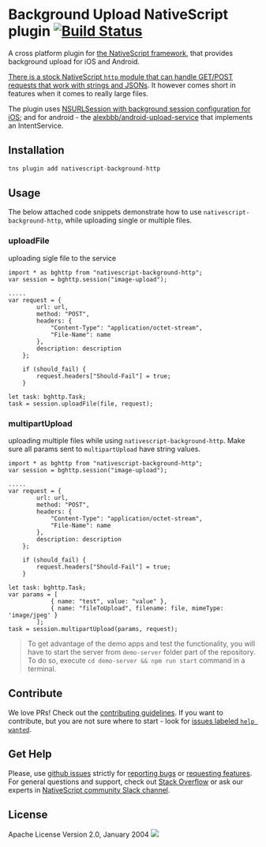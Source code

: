# Background Upload NativeScript plugin [![Build Status](https://travis-ci.org/NativeScript/nativescript-background-http.svg?branch=master)](https://travis-ci.org/NativeScript/nativescript-background-http)

A cross platform plugin for [the NativeScript framework](http://www.nativescript.org), that provides background upload for iOS and Android.

[There is a stock NativeScript `http` module that can handle GET/POST requests that work with strings and JSONs](http://docs.nativescript.org/ApiReference/http/HOW-TO). It however comes short in features when it comes to really large files.

The plugin uses [NSURLSession with background session configuration for iOS](https://developer.apple.com/library/ios/documentation/Foundation/Reference/NSURLSessionConfiguration_class/index.html#//apple_ref/occ/clm/NSURLSessionConfiguration/backgroundSessionConfigurationWithIdentifier:); and for android - the [alexbbb/android-upload-service](https://github.com/alexbbb/android-upload-service) that implements an IntentService.

## Installation

```javascript
tns plugin add nativescript-background-http
```

## Usage

The below attached code snippets demonstrate how to use `nativescript-background-http`, while uploading single or multiple files.

### uploadFile

uploading sigle file to the service

```
import * as bghttp from "nativescript-background-http";
var session = bghttp.session("image-upload");

.....
var request = {
		url: url,
		method: "POST",
		headers: {
			"Content-Type": "application/octet-stream",
			"File-Name": name
		},
		description: description
	};

	if (should_fail) {
		request.headers["Should-Fail"] = true;
	}

let task: bghttp.Task;
task = session.uploadFile(file, request);
```

### multipartUpload

uploading multiple files while using `nativescript-background-http`. Make sure all params sent to `multipartUpload` have string values.

```
import * as bghttp from "nativescript-background-http";
var session = bghttp.session("image-upload");

.....
var request = {
		url: url,
		method: "POST",
		headers: {
			"Content-Type": "application/octet-stream",
			"File-Name": name
		},
		description: description
	};

	if (should_fail) {
		request.headers["Should-Fail"] = true;
	}

let task: bghttp.Task;
var params = [
			{ name: "test", value: "value" },
			{ name: "fileToUpload", filename: file, mimeType: 'image/jpeg' }
		];
task = session.multipartUpload(params, request);
```
> To get advantage of the demo apps and test the functionality, you will have to start the server from `demo-server` folder part of the repository. To do so, execute `cd demo-server && npm run start` command in a terminal.

## Contribute
We love PRs! Check out the [contributing guidelines](CONTRIBUTING.md). If you want to contribute, but you are not sure where to start - look for [issues labeled `help wanted`](https://github.com/NativeScript/nativescript-background-http/issues?q=is%3Aopen+is%3Aissue+label%3A%22help+wanted%22).

## Get Help 
Please, use [github issues](https://github.com/NativeScript/nativescript-background-http/issues) strictly for [reporting bugs](CONTRIBUTING.md#reporting-bugs) or [requesting features](CONTRIBUTING.md#requesting-new-features). For general questions and support, check out [Stack Overflow](https://stackoverflow.com/questions/tagged/nativescript) or ask our experts in [NativeScript community Slack channel](http://developer.telerik.com/wp-login.php?action=slack-invitation).

## License

Apache License Version 2.0, January 2004
![](https://ga-beacon.appspot.com/UA-111455-24/nativescript/nativescript-background-http?pixel)
